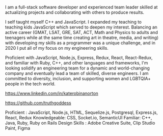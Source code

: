I am a full-stack software developer and experienced team leader skilled at actualizing projects and collaborating with others to produce results.

I self taught myself C++ and JavaScript. I expanded my teaching to teaching kids JavaScript which served to deepen my interest. Balancing an active career (GMAT, LSAT, GRE, SAT, ACT, Math and Physics to adults and teenagers while at the same time creating art in theatre, media, and writing) with developing my skills as a programmer was a unique challenge, and in 2020 I put all of my focus on my engineering skills.

Proficient with JavaScript, Node.js, Express, Redux, React, React-Redux, and familiar with Ruby, C++, and other languages and frameworks, I'm looking solidify an engineering team for a dynamic and world-changing company and eventually lead a team of skilled, diverse engineers. I am committed to diversity, inclusion, and supporting women and LGBTQIA+ people in the tech world.

https://www.linkedin.com/in/katerobinanorton

https://github.com/truthgoddess

Proficient : JavaScript, Node.js, HTML, Sequelize.js, Postgresql, Express.js, React, Redux
Knowledgeable: CSS, Socket.io, SemanticUI
Familiar: C++, Java, Ruby, Ruby on Rails
Design Skills : Adobe Creative Suite, Clip Studio Paint, Figma
<!--
**truthgoddess/truthgoddess** is a ✨ _special_ ✨ repository because its `README.md` (this file) appears on your GitHub profile.

Here are some ideas to get you started:

- 🔭 I’m currently working on ...
- 🌱 I’m currently learning ...
- 👯 I’m looking to collaborate on ...
- 🤔 I’m looking for help with ...
- 💬 Ask me about ...
- 📫 How to reach me: ...
- 😄 Pronouns: ...
- ⚡ Fun fact: ...
-->
